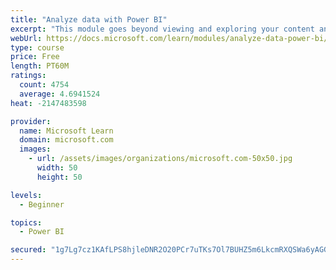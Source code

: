 ```yaml
---
title: "Analyze data with Power BI"
excerpt: "This module goes beyond viewing and exploring your content and explains how to interact with it by working with reports and dashboards to uncover and share new business insights."
webUrl: https://docs.microsoft.com/learn/modules/analyze-data-power-bi/
type: course
price: Free
length: PT60M
ratings:
  count: 4754
  average: 4.6941524
heat: -2147483598

provider:
  name: Microsoft Learn
  domain: microsoft.com
  images:
    - url: /assets/images/organizations/microsoft.com-50x50.jpg
      width: 50
      height: 50

levels:
  - Beginner

topics:
  - Power BI

secured: "1g7Lg7cz1KAfLPS8hjleDNR2O20PCr7uTKs7Ol7BUHZ5m6LkcmRXQSWa6yAGG9u1xEcMepsBCwii6Z/uYHaydo+X4Cf1kIxCFVQjcA4/hr0Ea6ygvoB2OTYpSXSjD/GUQC78J6nthfT3Se0YC0tXllYJLKKF/JvhLhGQxMJzzKESCJ+W1B3IQZeTBOD9rrZLFI0hf+BfXTF1cL1XjCnzVQGRY+ptnsz+0OSibMqQVaOFoo2yWBRkodapWoCyOp3qJ6frwhbTVS69XIl67+ktnJVANMXmqgyeKNJvOYoRcMxfNMlAl7G6jJe+Wln/d9XsnpjEKE7ZTkNu8mQbKZPRKmF1LdDWZyuHq88Nk3G24jRW94/gPQ4slggmwBsw3U0yRKlTG6zjFV6MtbHWzzLbc7EBL3tnTy7j1YIJgyeLVfg=;1YtXd/wRgrXx4yqx3hekUQ=="
---
```


